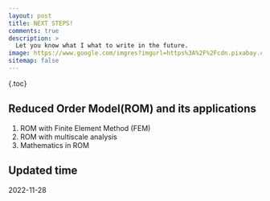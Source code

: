 ```yaml
---
layout: post
title: NEXT STEPS!
comments: true
description: >
  Let you know what I what to write in the future.
image: https://www.google.com/imgres?imgurl=https%3A%2F%2Fcdn.pixabay.com%2Fphoto%2F2019%2F05%2F31%2F09%2F16%2Fbusiness-4241792__480.jpg&imgrefurl=https%3A%2F%2Fpixabay.com%2Fimages%2Fsearch%2Fthe%2520next%2520step%2F&tbnid=6ciJ2pkWMg7KCM&vet=12ahUKEwjHjvq-h8v7AhWYwYsBHYEYDcYQMygFegUIARDOAQ..i&docid=Z3zR-cWqPAxOIM&w=720&h=480&q=Next%20steps&ved=2ahUKEwjHjvq-h8v7AhWYwYsBHYEYDcYQMygFegUIARDOAQ
sitemap: false
---
```


{.toc}
## Reduced Order Model(ROM) and its applications
1. ROM with Finite Element Method (FEM)
2. ROM with multiscale analysis
3. Mathematics in ROM
## Updated time
2022-11-28